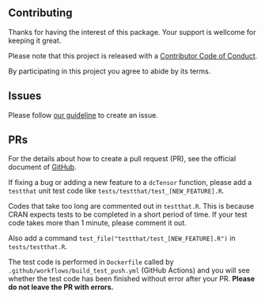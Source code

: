 ## Contributing
Thanks for having the interest of this package.
Your support is wellcome for keeping it great.

Please note that this project is released with a [Contributor Code of Conduct](CODE_OF_CONDUCT.md).

By participating in this project you agree to abide by its terms.

## Issues
Please follow [our guideline](.github/ISSUE_TEMPLATE/bug_report.md) to create an issue.

## PRs
For the details about how to create a pull request (PR), see the official document of [GitHub](https://docs.github.com/en/pull-requests/collaborating-with-pull-requests/proposing-changes-to-your-work-with-pull-requests/creating-a-pull-request).

If fixing a bug or adding a new feature to a `dcTensor` function, please add a `testthat` unit test code like `tests/testthat/test_[NEW_FEATURE].R`.

Codes that take too long are commented out in `testthat.R`.
This is because CRAN expects tests to be completed in a short period of time.
If your test code takes more than 1 minute, please comment it out.

Also add a command `test_file("testthat/test_[NEW_FEATURE].R")` in `tests/testthat.R`.

The test code is performed in `Dockerfile` called by `.github/workflows/build_test_push.yml` (GitHub Actions) and you will see whether the test code has been finished without error after your PR. **Please do not leave the PR with errors.**
